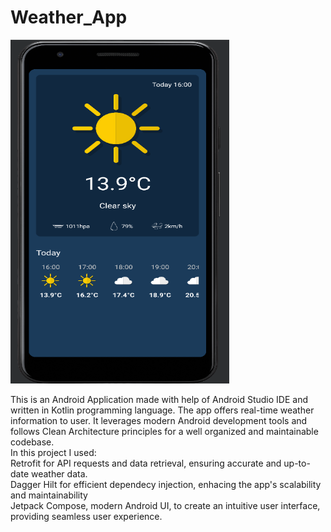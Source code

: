 # Weather_App


<img src="Weather_App.png" width="350" height="550"/>

This is an Android Application made with help of Android Studio IDE  and written in Kotlin programming language. The app offers real-time weather information to user. It leverages modern Android development tools and follows Clean Architecture principles for a well organized and maintainable codebase.\
In this project I used:\
  Retrofit for API requests and data retrieval, ensuring accurate and up-to-date weather data.\
  Dagger Hilt for efficient dependecy injection, enhacing the app's scalability and maintainability\
  Jetpack Compose, modern Android UI, to create an intuitive user interface, providing seamless user experience.


